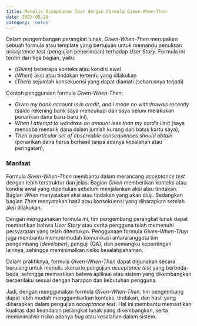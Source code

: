 ```yaml
---
title: Menulis Acceptance Test dengan Formula Given-When-Then
date: 2023-05-20
category: 'notes'
---
```


Dalam pengembangan perangkat lunak, *Given-When-Then* merupakan sebuah formula atau template yang bertujuan untuk memandu penulisan *acceptance test* (pengujian penerimaan) terhadap *User Story*. Formula ini terdiri dari tiga bagian, yaitu:
- (*Given*) beberapa konteks atau kondisi awal
- (*When*) aksi atau tindakan tertentu yang dilakukan
- (*Then*) sejumlah konsekuensi yang dapat diamati (seharusnya terjadi)

Contoh penggunaan formula *Given-When-Then*:
- *Given my bank account is in credit, and I made no withdrawals recently* (saldo rekening bank saya mencukupi dan saya belum melakukan penarikan dana baru-baru ini),
- *When I attempt to withdraw an amount less than my card’s limit* (saya mencoba menarik dana dalam jumlah kurang dari batas kartu saya),
- *Then a particular set of observable consequences should obtain* (penarikan dana harus berhasil tanpa adanya kesalahan atau peringatan),

### Manfaat

Formula *Given-When-Then* membantu dalam merancang *acceptance test* dengan lebih terstruktur dan jelas. Bagian *Given* memberikan konteks atau kondisi awal yang diperlukan sebelum menjalankan aksi atau tindakan. Bagian *When* menyatakan aksi atau tindakan yang akan diuji. Sedangkan bagian *Then* menyatakan hasil atau konsekuensi yang diharapkan setelah aksi dilakukan.

Dengan menggunakan formula ini, tim pengembang perangkat lunak dapat memastikan bahwa *User Story* atau cerita pengguna telah memenuhi persyaratan yang telah ditentukan. Penggunaan formula *Given-When-Then* juga membantu mempermudah komunikasi antara anggota tim pengembang (*developer*), penguji (QA), dan pemangku kepentingan lainnya, sehingga meminimalkan risiko kesalahpahaman.

Dalam praktiknya, formula *Given-When-Then* dapat digunakan secara berulang untuk menulis skenario pengujian *acceptance test* yang berbeda-beda, sehingga memastikan bahwa aplikasi atau sistem yang dikembangkan berperilaku sesuai dengan harapan dan kebutuhan pengguna.

Jadi, dengan menggunakan formula *Given-When-Then*, tim pengembang dapat lebih mudah menggambarkan konteks, tindakan, dan hasil yang diharapkan dalam pengujian *acceptance test*. Hal ini membantu memastikan kualitas dan keandalan perangkat lunak yang dikembangkan, serta meminimalisir risiko adanya *bug* atau kesalahan dalam sistem.